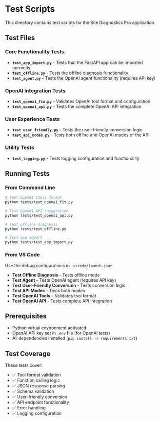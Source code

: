 # Test Scripts

This directory contains test scripts for the Site Diagnostics Pro application.

## Test Files

### Core Functionality Tests

- **`test_app_import.py`** - Tests that the FastAPI app can be imported correctly
- **`test_offline.py`** - Tests the offline diagnosis functionality
- **`test_agent.py`** - Tests the OpenAI agent functionality (requires API key)

### OpenAI Integration Tests

- **`test_openai_fix.py`** - Validates OpenAI tool format and configuration
- **`test_openai_api.py`** - Tests the complete OpenAI API integration

### User Experience Tests

- **`test_user_friendly.py`** - Tests the user-friendly conversion logic
- **`test_api_modes.py`** - Tests both offline and OpenAI modes of the API

### Utility Tests

- **`test_logging.py`** - Tests logging configuration and functionality

## Running Tests

### From Command Line

```bash
# Test OpenAI tools format
python tests/test_openai_fix.py

# Test OpenAI API integration
python tests/test_openai_api.py

# Test offline diagnosis
python tests/test_offline.py

# Test app import
python tests/test_app_import.py
```

### From VS Code

Use the debug configurations in `.vscode/launch.json`:

- **Test Offline Diagnosis** - Tests offline mode
- **Test Agent** - Tests OpenAI agent (requires API key)
- **Test User-Friendly Conversion** - Tests conversion logic
- **Test API Modes** - Tests both modes
- **Test OpenAI Tools** - Validates tool format
- **Test OpenAI API** - Tests complete API integration

## Prerequisites

- Python virtual environment activated
- OpenAI API key set in `.env` file (for OpenAI tests)
- All dependencies installed (`pip install -r requirements.txt`)

## Test Coverage

These tests cover:
- ✅ Tool format validation
- ✅ Function calling logic
- ✅ JSON response parsing
- ✅ Schema validation
- ✅ User-friendly conversion
- ✅ API endpoint functionality
- ✅ Error handling
- ✅ Logging configuration

